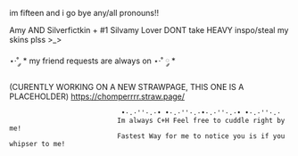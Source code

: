 im fifteen and i go bye any/all pronouns!!

Amy AND Silverfictkin + #1 Silvamy Lover
DONT take HEAVY inspo/steal my skins plss >_>

⋆·˚ ༘ * my friend requests are always on ⋆·˚ ༘ *

(CURENTLY WORKING ON A NEW STRAWPAGE, THIS ONE IS A PLACEHOLDER) https://chomperrrr.straw.page/



                  


    


                                •·.·''·.·• •·.·''·.·•·.·''·.·• •·.·''·.·
                               Im always C+H Feel free to cuddle right by me!
                               Fastest Way for me to notice you is if you whipser to me! 

